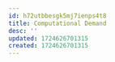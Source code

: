 ```yaml
---
id: h72utbbesgk5mj7ienps4t8
title: Computational Demand
desc: ''
updated: 1724626701315
created: 1724626701315
---
```

